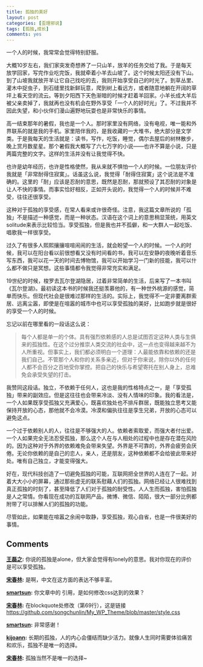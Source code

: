 ```yaml
---
title: 孤独的美好
layout: post
categories: [歪理邪说]
tags: [孤独,成长]
comments: yes
---
```


一个人的时候，我常常会觉得特别舒服。

大概10岁左右，我们家突发奇想养了一只山羊，放羊的任务交给了我。于是每天放学回家，写完作业吃完饭，我就牵着小羊去山坡了。这个时候太阳还没有下山。到了山坡我就放开羊让它自己找吃的去，我则开始享受自己的时光了。到草丛里、灌木中捉虫子，到石缝里找新鲜玩意，爬到树上看远方，或者随意地躺在开阔的草坪上看天空的流云。等到夕阳西下天色渐暗的时候才赶着羊回家。小羊长成大羊后被父亲卖掉了，我就再也没有机会在野外享受「一个人的好时光」了。不过我并不因此失望，和小伙伴们漫山遍野地玩耍也是非常快乐的事情。

高一结束那年的暑假，我也是一个人。那时家里没有网络，没有电视，唯一能和外界联系的就是我的手机。家里陪伴我的，是我收藏的一大堆书，绝大部分是文学类。于是我每天的生活就是：读书，写作，吃饭，睡觉，偶尔去屋后的树林散步，晚上赏月数星星。那个暑假我大概写了六七万字的小说——也许不算是小说，只是两篇完整的文字。这样的生活并没有让我觉得不快。

也许是幼年经历，也许是性格使然，我从来就不惧怕一个人的时候。一位朋友评价我就是「非常耐得住寂寞」。话虽这么说，我觉得「耐得住寂寞」这个说法是不准确的。这里的「耐」应该是忍耐的意思，既然是忍耐，那就预设了其忍耐的对象是让人不快的事情。而事实恰好相反，正如开头说的，我觉得一个人的时候并不难受，往往还很享受。

这种对于孤独的享受感，在常人看来或许很奇怪。注意，我这篇文章所说的「孤独」不是描述一种感觉，而是一种状态。汉语在这个词上的意思稍显笼统，用英文solitude来表示比较恰当。享受孤独，但是我也并不孤僻，和一大群人一起吃饭、唱歌我一样很享受。

过久了有很多人熙熙攘攘喧喧闹闹的生活，就会盼望一个人的时候。一个人的时候，我可以在阳台看以前很想看又没有时间看的书，我可以在安静的夜晚听着音乐写东西，我可以花一天的时间去博物馆，我可以开始学习一门新的技能，我可以什么都不做只是冥想。这些事情都令我觉得非常充实和满足。

19世纪的时候，梭罗去瓦尔登湖隐居，过着非常简单的生活，后来写了一本书叫《瓦尔登湖》。最初读这本书的时候我还挺羡慕他的，有一种世外桃源的感觉，简单而快乐。但现代社会是很难过那样的生活的。实际上，我觉得不一定非要离群索居、远离尘嚣，即使是在喧嚣的城市中也可以享受孤独的美好，比如跑步就是很好的享受一个人的时候。

忘记以前在哪里看的一段话这么说：

>每个人都是单一的个体。具有强烈依赖感的人总是试图否定这种人类与生俱来的孤独性。在这个过分推崇人类交流的社会中，这一点也变得越来越不为人所重视。但事实上，我们都必须明白一个道理：人最能依靠和依赖的还是我们自己。不管那个人和你的关系多亲近，但对于你来说，除你以外的任何人都不会百分之百地受你掌控。把自己的快乐与希望寄托在别人身上，总难免会承受失望的打击。

我赞同这段话。独立，不依赖于任何人，这也是我的性格特点之一，是「享受孤独」带来的副效应。但是这往往也会带来冷淡、没有人情味的印象。我的看法是，一个人如果既享受孤独又充满爱心，既喜欢独处也不排斥群居，既能独立思考又能保持开放的心态，那他就不会冷漠。冷漠和偏执往往是孪生兄弟，开放的心态可以避免这点。

一个过于依赖别人的人，往往是不够强大的人。依赖者索取爱，而强大者付出爱。一个人如果完全无法忍受孤独，那么这个人在与人相处的过程中也是存在潜在风险的。因为这种对于外界的依赖难免会带来失望。外界是不可靠的，外界会疲劳会厌倦。无论你依赖的是自己的恋人，亲人，还是朋友，这种依赖都不会给彼此带来好处。唯有自己独立，才能变得强大。

好在，现代科技创造了一切避免孤独的可能，互联网把全世界的人连在了一起。对着大大小小的屏幕，通过那些虚无的联系慰藉人们的孤独。网络已经让人很难找到真正孤独的时刻了，甚至降低了人们对于孤独的耐受性。人人生而孤独，害怕孤独是人之常情。你看现在成功的互联网产品，微博、微信、陌陌，很大一部分比例都附带了可以排解人们的孤独的功能。

尽管如此，如果能在喧嚣之余闹中取静，享受孤独，观心自省，也是一件很美好的事情。

## Comments

**[王磊之](#155 "2014-02-10 09:53:30"):** 你说的孤独是alone，但大家会觉得有lonely的意思。我对你现在的评价是可以享受孤独。

**[宋春林](#156 "2014-02-10 11:56:20"):** 是啊，中文在这方面的表达不够丰富。

**[smartsun](#160 "2014-02-12 15:02:08"):** 你文章中的 引用，是如何修改css达到的效果？

**[宋春林](#161 "2014-02-12 18:37:24"):** 在blockquote处修改（第69行），这是链接<https://github.com/songchunlin/My_WP_Theme/blob/master/style.css>

**[smartsun](#162 "2014-02-12 22:00:40"):** 非常感谢！

**[kijoann](#193 "2014-03-23 23:16:00"):** 长期的孤独，人的内心会僵结而缺少活力。就像人生同时需要体验痛苦和欢乐，孤独不是唯一的选择。

**[宋春林](#194 "2014-03-23 23:47:58"):** 孤独当然不是唯一的选择~

